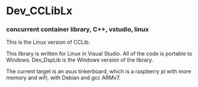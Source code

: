 # Dev_CCLibLx
### concurrent container library, C++, vstudio, linux

This is the Linux version of CCLib.

This library is written for Linux in Visual Studio. All of the code is portable to Windows. Dev_DspLib is the Windows version of the library.

The current target is an asus tinkerboard, which is a raspberry pi with more memory and wifi, with Debian and gcc ARMv7.

